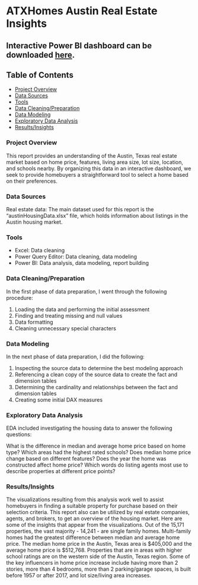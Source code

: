 # ATXHomes Austin Real Estate Insights

## Interactive Power BI dashboard can be downloaded [here](https://www.microsoft.com).

## Table of Contents

- [Project Overview](#project-overview)
- [Data Sources](#data-sources)
- [Tools](#tools)
- [Data Cleaning/Preparation](#data-cleaning-preparation)
- [Data Modeling](#data-modeling)
- [Exploratory Data Analysis](#exploratory-data-analysis)
- [Results/Insights](#results-insights)

### Project Overview

This report provides an understanding of the Austin, Texas real estate market based on home price, features, living area size, lot size, location, and schools nearby. By organizing this data in an interactive dashboard, we seek to provide homebuyers a straightforward tool to select a home based on their preferences.

### Data Sources

Real estate data: The main dataset used for this report is the “austinHousingData.xlsx” file, which holds information about listings in the Austin housing market.

### Tools

- Excel: Data cleaning 
- Power Query Editor: Data cleaning, data modeling
- Power BI: Data analysis, data modeling, report building


### Data Cleaning/Preparation

In the first phase of data preparation, I went through the following procedure:

1. Loading the data and performing the initial assessment
2. Finding and treating missing and null values
3. Data formatting
4. Cleaning unnecessary special characters

### Data Modeling

In the next phase of data preparation, I did the following:

1. Inspecting the source data to determine the best modeling approach
2. Referencing a clean copy of the source data to create the fact and dimension tables
3. Determining the cardinality and relationships between the fact and dimension tables
4. Creating some initial DAX measures

### Exploratory Data Analysis
EDA included investigating the housing data to answer the following questions:

What is the difference in median and average home price based on home type?
Which areas had the highest rated schools?
Does median home price change based on different features?
Does the year the home was constructed affect home price?
Which words do listing agents most use to describe properties at different price points?

### Results/Insights

The visualizations resulting from this analysis work well to assist homebuyers in finding a suitable property for purchase based on their selection criteria.
This report also can be utilized by real estate companies, agents, and brokers, to get an overview of the housing market.
Here are some of the insights that appear from the visualizations.
Out of the 15,171 properties, the vast majority - 14,241 - are single family homes.
Multi-family homes had the greatest difference between median and average home price.
The median home price in the Austin, Texas area is $405,000 and the average home price is $512,768.
Properties that are in areas with higher school ratings are on the western side of the Austin, Texas region.
Some of the key influencers in home price increase include having more than 2 stories, more than 4 bedrooms, more than 2 parking/garage spaces, is built before 1957 or after 2017, and lot size/living area increases.






